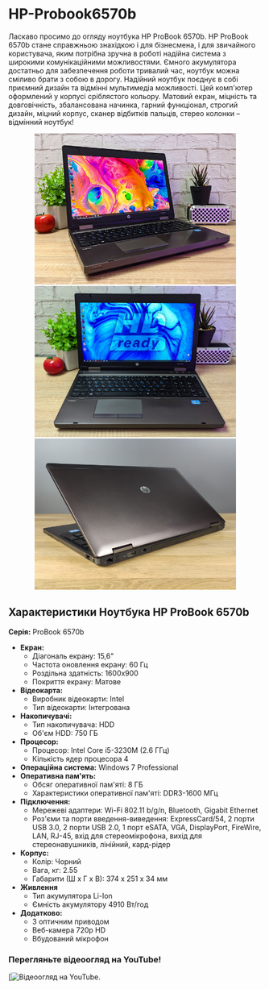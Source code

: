 # HP-Probook6570b
Ласкаво просимо до огляду ноутбука HP ProBook 6570b. HP ProBook 6570b стане справжньою знахідкою і для бізнесмена, і для звичайного користувача, яким потрібна зручна в роботі надійна система з широкими комунікаційними можливостями. Ємного акумулятора достатньо для забезпечення роботи тривалий час, ноутбук можна сміливо брати з собою в дорогу. Надійний ноутбук поєднує в собі приємний дизайн та відмінні мультимедіа можливості. Цей комп'ютер оформлений у корпусі сріблястого кольору. Матовий екран, міцність та довговічність, збалансована начинка, гарний функціонал, строгий дизайн, міцний корпус, сканер відбитків пальців, стерео колонки – відмінний ноутбук!


<div align="center">
    <img src="HPprobook6570bPhoto3.jpg" alt="Фото 1" width="400" height="300">
    <img src="HPprobook6570bProm8.jpg" alt="Фото 2" width="400" height="300">
    <img src="23y500pmi09d5aczz9rjn5f1ojsl2lso.jpg" alt="Фото 3" width="400" height="300">
</div>

## Характеристики Ноутбука HP ProBook 6570b 
**Серія:** ProBook 6570b 
- **Екран:**
  - Діагональ екрану: 15,6"
  - Частота оновлення екрану: 60 Гц
  - Роздільна здатність: 1600x900
  - Покриття екрану: Матове
- **Відеокарта:**
  - Виробник відеокарти: Intel
  - Тип відеокарти: Інтегрована
- **Накопичувачі:**
  - Тип накопичувача: HDD
  - Об'єм HDD: 750 ГБ
- **Процесор:**
  - Процесор: Intel Core i5-3230M (2.6 ГГц)
  - Кількість ядер процесора	4
- **Операційна система:** Windows 7 Professional
- **Оперативна пам'ять:**
  - Обсяг оперативної пам'яті: 8 ГБ
  - Характеристики оперативної пам'яті: DDR3-1600 МГц
- **Підключення:**
  - Мережеві адаптери: Wi-Fi 802.11 b/g/n, Bluetooth, Gigabit Ethernet
  - Роз'єми та порти введення-виведення: ExpressCard/54, 2 порти USB 3.0, 2 порти USB 2.0, 1 порт eSATA, VGA, DisplayPort, FireWire, LAN, RJ-45, вхід для стереомікрофона, вихід для стереонавушників, лінійний, кард-рідер
- **Корпус:**
  - Колір: Чорний
  - Вага, кг: 2.55
  - Габарити (Ш х Г х В): 374 x 251 x 34 мм
- **Живлення**
  - Тип акумулятора	Li-Ion
  - Ємність акумулятору	4910 Вт/год 
- **Додатково:**
  - З оптичним приводом
  - Веб-камера 720p HD
  - Вбудований мікрофон
    
### Перегляньте відеоогляд на YouTube!
[![Відеоогляд на YouTube](https://youtu.be/OfnoHRi5oQU).


